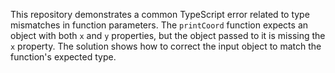 This repository demonstrates a common TypeScript error related to type mismatches in function parameters.  The `printCoord` function expects an object with both `x` and `y` properties, but the object passed to it is missing the `x` property.  The solution shows how to correct the input object to match the function's expected type.